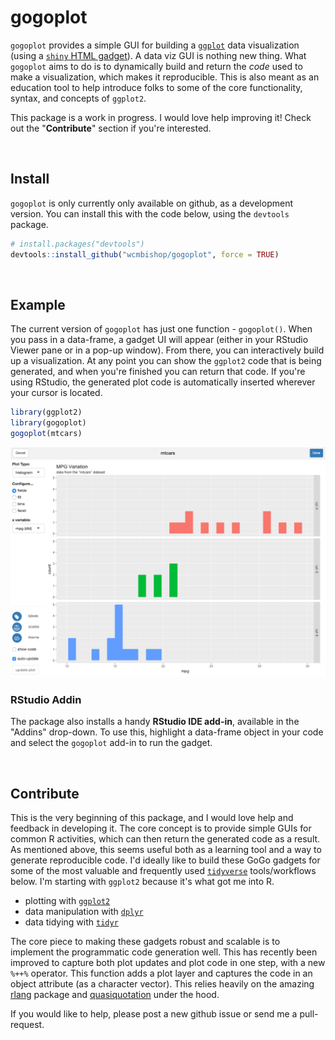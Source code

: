 
gogoplot
========

`gogoplot` provides a simple GUI for building a [`ggplot`](http://ggplot2.tidyverse.org) data visualization (using a [`shiny` HTML gadget](https://shiny.rstudio.com/articles/gadgets.html)). A data viz GUI is nothing new thing. What `gogoplot` aims to do is to dynamically build and return the *code* used to make a visualization, which makes it reproducible. This is also meant as an education tool to help introduce folks to some of the core functionality, syntax, and concepts of `ggplot2`.

This package is a work in progress. I would love help improving it! Check out the "**Contribute**" section if you're interested.

<br>

Install
-------

`gogoplot` is only currently only available on github, as a development version. You can install this with the code below, using the `devtools` package.

``` r
# install.packages("devtools")
devtools::install_github("wcmbishop/gogoplot", force = TRUE)
```

<br>

Example
-------

The current version of `gogoplot` has just one function - `gogoplot()`. When you pass in a data-frame, a gadget UI will appear (either in your RStudio Viewer pane or in a pop-up window). From there, you can interactively build up a visualization. At any point you can show the `ggplot2` code that is being generated, and when you're finished you can return that code. If you're using RStudio, the generated plot code is automatically inserted wherever your cursor is located.

``` r
library(ggplot2)
library(gogoplot)
gogoplot(mtcars)
```

![](images/gogoplot.png)

### RStudio Addin

The package also installs a handy **RStudio IDE add-in**, available in the "Addins" drop-down. To use this, highlight a data-frame object in your code and select the `gogoplot` add-in to run the gadget.

<br>

Contribute
----------

This is the very beginning of this package, and I would love help and feedback in developing it. The core concept is to provide simple GUIs for common R activities, which can then return the generated code as a result. As mentioned above, this seems useful both as a learning tool and a way to generate reproducible code. I'd ideally like to build these GoGo gadgets for some of the most valuable and frequently used [`tidyverse`](https://www.tidyverse.org) tools/workflows below. I'm starting with `ggplot2` because it's what got me into R.

-   plotting with [`ggplot2`](http://ggplot2.tidyverse.org)
-   data manipulation with [`dplyr`](http://dplyr.tidyverse.org)
-   data tidying with [`tidyr`](http://tidyr.tidyverse.org)

The core piece to making these gadgets robust and scalable is to implement the programmatic code generation well. This has recently been improved to capture both plot updates and plot code in one step, with a new `%++%` operator. This function adds a plot layer and captures the code in an object attribute (as a character vector). This relies heavily on the amazing [rlang](http://rlang.tidyverse.org) package and [quasiquotation](http://dplyr.tidyverse.org/articles/programming.html#quasiquotation) under the hood.

If you would like to help, please post a new github issue or send me a pull-request.
